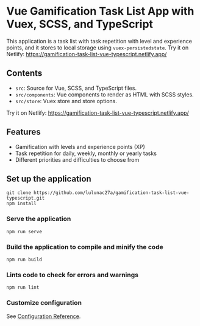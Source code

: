 # Vue Gamification Task List App with Vuex, SCSS, and TypeScript

This application is a task list with task repetition with level and experience points,
and it stores to local storage using `vuex-persistedstate`.
Try it on Netlify: https://gamification-task-list-vue-typescript.netlify.app/

## Contents

- `src`: Source for Vue, SCSS, and TypeScript files.
- `src/components`: Vue components to render as HTML with SCSS styles.
- `src/store`: Vuex store and store options.

Try it on Netlify: https://gamification-task-list-vue-typescript.netlify.app/

## Features

- Gamification with levels and experience points (XP)
- Task repetition for daily, weekly, monthly or yearly tasks
- Different priorities and difficulties to choose from

## Set up the application

```
git clone https://github.com/lulunac27a/gamification-task-list-vue-typescript.git
npm install
```

### Serve the application

```
npm run serve
```

### Build the application to compile and minify the code

```
npm run build
```

### Lints code to check for errors and warnings

```
npm run lint
```

### Customize configuration

See [Configuration Reference](https://cli.vuejs.org/config/).